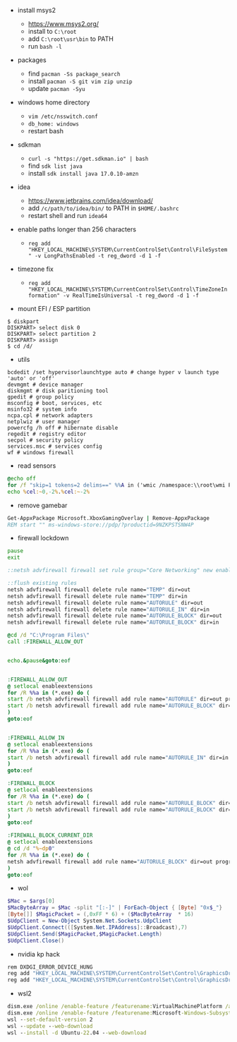 + install msys2
  + https://www.msys2.org/
  + install to `C:\root`
  + add `C:\root\usr\bin` to PATH
  + run `bash -l`

+ packages
  + find `pacman -Ss package_search`
  + install `pacman -S git vim zip unzip`
  + update `pacman -Syu`

+ windows home directory
  + `vim /etc/nsswitch.conf`
  + `db_home: windows`
  + restart bash

+ sdkman
  + `curl -s "https://get.sdkman.io" | bash`
  + find `sdk list java`
  + install `sdk install java 17.0.10-amzn`

+ idea
  + https://www.jetbrains.com/idea/download/
  + add `/c/path/to/idea/bin/` to PATH in `$HOME/.bashrc`
  + restart shell and run `idea64`

+ enable paths longer than 256 characters
  + `reg add "HKEY_LOCAL_MACHINE\SYSTEM\CurrentControlSet\Control\FileSystem" -v LongPathsEnabled -t reg_dword -d 1 -f`

+ timezone fix
  + `reg add "HKEY_LOCAL_MACHINE\SYSTEM\CurrentControlSet\Control\TimeZoneInformation" -v RealTimeIsUniversal -t reg_dword -d 1 -f`

+ mount EFI / ESP partition

```shell
$ diskpart
DISKPART> select disk 0
DISKPART> select partition 2
DISKPART> assign
$ cd /d/
```

+ utils

```shell
bcdedit /set hypervisorlaunchtype auto # change hyper v launch type 'auto' or 'off'
devmgmt # device manager
diskmgmt # disk paritioning tool
gpedit # group policy
msconfig # boot, services, etc
msinfo32 # system info
ncpa.cpl # network adapters
netplwiz # user manager
powercfg /h off # hibernate disable
regedit # registry editor
secpol # security policy
services.msc # services config
wf # windows firewall
```

+ read sensors

```bat
@echo off
for /f "skip=1 tokens=2 delims==" %%A in ('wmic /namespace:\\root\wmi PATH MSAcpi_ThermalZoneTemperature get CurrentTemperature /value') do set /a "cel=(%%~A*10)-27315"
echo %cel:~0,-2%.%cel:~-2%
```

+ remove gamebar

```bat
Get-AppxPackage Microsoft.XboxGamingOverlay | Remove-AppxPackage
REM start "" ms-windows-store://pdp/?productid=9NZKPSTSNW4P
```

+ firewall lockdown

```bat
pause
exit

::netsh advfirewall firewall set rule group="Core Networking" new enable=yes

::flush existing rules
netsh advfirewall firewall delete rule name="TEMP" dir=out
netsh advfirewall firewall delete rule name="TEMP" dir=in
netsh advfirewall firewall delete rule name="AUTORULE" dir=out
netsh advfirewall firewall delete rule name="AUTORULE_IN" dir=in
netsh advfirewall firewall delete rule name="AUTORULE_BLOCK" dir=out
netsh advfirewall firewall delete rule name="AUTORULE_BLOCK" dir=in

@cd /d "C:\Program Files\"
call :FIREWALL_ALLOW_OUT


echo.&pause&goto:eof


:FIREWALL_ALLOW_OUT
@ setlocal enableextensions
for /R %%a in (*.exe) do (
start /b netsh advfirewall firewall add rule name="AUTORULE" dir=out program="%%a" action=allow
start /b netsh advfirewall firewall add rule name="AUTORULE_BLOCK" dir=in program="%%a" action=block
)
goto:eof


:FIREWALL_ALLOW_IN
@ setlocal enableextensions
for /R %%a in (*.exe) do (
start /b netsh advfirewall firewall add rule name="AUTORULE_IN" dir=in program="%%a" action=allow
)
goto:eof

:FIREWALL_BLOCK
@ setlocal enableextensions
for /R %%a in (*.exe) do (
start /b netsh advfirewall firewall add rule name="AUTORULE_BLOCK" dir=out program="%%a" action=block
start /b netsh advfirewall firewall add rule name="AUTORULE_BLOCK" dir=in program="%%a" action=block
)
goto:eof

:FIREWALL_BLOCK_CURRENT_DIR
@ setlocal enableextensions
@ cd /d "%~dp0"
for /R %%a in (*.exe) do (
netsh advfirewall firewall add rule name="AUTORULE_BLOCK" dir=out program="%%a" action=block
)
goto:eof
```

+ wol

```ps1
$Mac = $args[0]
$MacByteArray = $Mac -split "[:-]" | ForEach-Object { [Byte] "0x$_"}
[Byte[]] $MagicPacket = (,0xFF * 6) + ($MacByteArray  * 16)
$UdpClient = New-Object System.Net.Sockets.UdpClient
$UdpClient.Connect(([System.Net.IPAddress]::Broadcast),7)
$UdpClient.Send($MagicPacket,$MagicPacket.Length)
$UdpClient.Close()
```

+ nvidia kp hack

```powershell
rem DXDGI_ERROR_DEVICE_HUNG
reg add "HKEY_LOCAL_MACHINE\SYSTEM\CurrentControlSet\Control\GraphicsDrivers" -v "TdrDdiDelay" -t reg_dword -d 60 -f
reg add "HKEY_LOCAL_MACHINE\SYSTEM\CurrentControlSet\Control\GraphicsDrivers" -v "TdrDelay" -t reg_dword -d 60 -f
```

+ wsl2

```bat
dism.exe /online /enable-feature /featurename:VirtualMachinePlatform /all /norestart
dism.exe /online /enable-feature /featurename:Microsoft-Windows-Subsystem-Linux /all /norestart
wsl --set-default-version 2
wsl --update --web-download
wsl --install -d Ubuntu-22.04 --web-download
```

